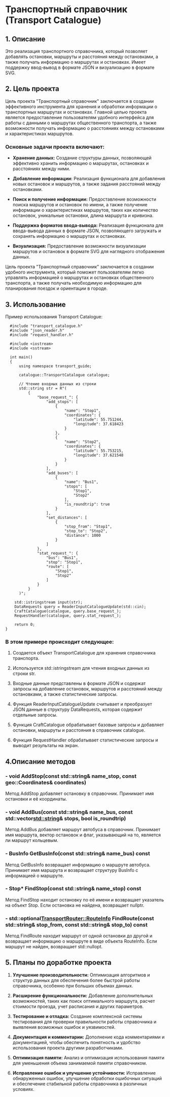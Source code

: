 # Транспортный справочник (Transport Сatalogue)

## 1. Описание
Это реализация транспортного справочника, который позволяет добавлять остановки, маршруты и расстояния между остановками, а также получать информацию о маршрутах и остановках. Имеет поддержку ввод-вывод в формате JSON и  визуализацию в формате SVG.

## 2. Цель проекта
Цель проекта "Транспортный справочник" заключается в создании эффективного инструмента для хранения и обработки информации о транспортных маршрутах и остановках. Главной целью проекта является предоставление пользователям удобного интерфейса для работы с данными о маршрутах общественного транспорта, а также возможности получать информацию о расстояниях между остановками и характеристиках маршрутов.

### Основные задачи проекта включают:

* **Хранение данных:** Создание структуры данных, позволяющей эффективно хранить информацию о маршрутах, остановках и расстояниях между ними.

* **Добавление информации:** Реализация функционала для добавления новых остановок и маршрутов, а также задания расстояний между остановками.

* **Поиск и получение информации:** Предоставление возможности поиска маршрутов и остановок по имени, а также получение информации о характеристиках маршрутов, таких как количество остановок, уникальные остановки, длина маршрута и кривизна.

* **Поддержка форматов ввода-вывода:** Реализация функционала для ввода-вывода данных в формате JSON, позволяющего загружать и сохранять информацию о маршрутах и остановках.

* **Визуализация:** Предоставление возможности визуализации маршрутов и остановок в формате SVG для наглядного отображения данных.

Цель проекта "Транспортный справочник" заключается в создании удобного инструмента, который поможет пользователям легко управлять информацией о маршрутах и остановках общественного транспорта, а также получать необходимую информацию для планирования поездок и ориентации в городе.

## 3. Использование

Пример использования Transport Сatalogue:

	  #include "transport_catalogue.h"
	  #include "json_reader.h"
	  #include "request_handler.h"
	  
	  #include <iostream>
	  #include <sstream>
	  
	  int main()
	  {
	      using namespace transport_guide;
	  
	      catalogue::TransportCatalogue catalogue;
	  
	      // Чтение входных данных из строки
	      std::string str = R"(
	          {
	              "base_request_": {
	                  "add_stops": [
	                      {
	                          "name": "Stop1",
	                          "coordinates": {
	                              "latitude": 55.751244,
	                              "longitude": 37.618423
	                          }
	                      },
	                      {
	                          "name": "Stop2",
	                          "coordinates": {
	                              "latitude": 55.753215,
	                              "longitude": 37.621548
	                          }
	                      }
	                  ],
	                  "add_buses": [
	                      {
	                          "name": "Bus1",
	                          "stops": [
	                              "Stop1",
	                              "Stop2"
	                          ],
	                          "is_roundtrip": true
	                      }
	                  ],
	                  "set_distances": [
	                      {
	                          "stop_from": "Stop1",
	                          "stop_to": "Stop2",
	                          "distance": 1000
	                      }
	                  ]
	              },
	              "stat_request_": {
	                  "bus": "Bus1",
	                  "stop": "Stop1",
	                  "route": [
	                      "Stop1",
	                      "Stop2"
	                  ]
	              }
	          }
	      )";
	
	    std::istringstream input(str);
	    DataRequests query = ReaderInputCatalogueUpdate(std::cin);
	    CraftCatalogue(catalogue, query.base_request_);
	    RequestHandler(catalogue, query.stat_request_);
	
	    return 0;
	}

### В этом примере происходит следующее:

1. Создается объект TransportCatalogue для хранения справочника транспорта.

2. Используется std::istringstream для чтения входных данных из строки str.

3. Входные данные представлены в формате JSON и содержат запросы на добавление остановок, маршрутов и расстояний между остановками, а также статистические запросы.

4. Функция ReaderInputCatalogueUpdate считывает и преобразует JSON данные в структуру DataRequests, которая содержит отдельные запросы.

5. Функция CraftCatalogue обрабатывает базовые запросы и добавляет остановки, маршруты и расстояния в справочник catalogue.

6. Функция RequestHandler обрабатывает статистические запросы и выводит результаты на экран.

## 4.Описание методов
### - void AddStop(const std::string& name_stop, const geo::Coordinates& coordinates)
Метод AddStop добавляет остановку в справочник. Принимает имя остановки и её координаты.

### - void AddBus(const std::string& name_bus, const std::vector<std::string>& stops, bool is_roundtrip)
Метод AddBus добавляет маршрут автобуса в справочник. Принимает имя маршрута, вектор остановок и флаг, указывающий на то, является ли маршрут кольцевым.

### - BusInfo GetBusInfo(const std::string& name_bus) const
Метод GetBusInfo возвращает информацию о маршруте автобуса. Принимает имя маршрута и возвращает структуру BusInfo с информацией о маршруте.

### - Stop* FindStop(const std::string& name_stop) const
Метод FindStop находит остановку по её имени и возвращает указатель на объект Stop. Если остановка не найдена, возвращает nullptr.

### - std::optional<TransportRouter::RouteInfo> FindRoute(const std::string& stop_from, const std::string& stop_to) const
Метод FindRoute находит маршрут от одной остановки до другой и возвращает информацию о маршруте в виде объекта RouteInfo. Если маршрут не найден, возвращает std::nullopt.

## 5. Планы по доработке проекта
1. **Улучшение производительности:**
Оптимизация алгоритмов и структур данных для обеспечения более быстрой работы справочника, особенно при больших объемах данных.

2. **Расширение функциональности:**
Добавление дополнительных возможностей, таких как поиск оптимального маршрута, расчет стоимости проезда, учет расписания и других параметров.

3. **Тестирование и отладка:**
Создание комплексной системы тестирования для проверки правильности работы справочника и выявления возможных ошибок и уязвимостей.

4. **Документация и комментарии:**
Дополнение кода комментариями и документацией, чтобы обеспечить понятность и удобство использования проекта другими разработчиками.

5. **Оптимизация памяти:**
Анализ и оптимизация использования памяти для уменьшения объема занимаемой памяти справочником.

6. **Исправление ошибок и улучшение устойчивости:**
Исправление обнаруженных ошибок, улучшение обработки ошибочных ситуаций и обеспечение стабильной работы справочника в различных условиях.
